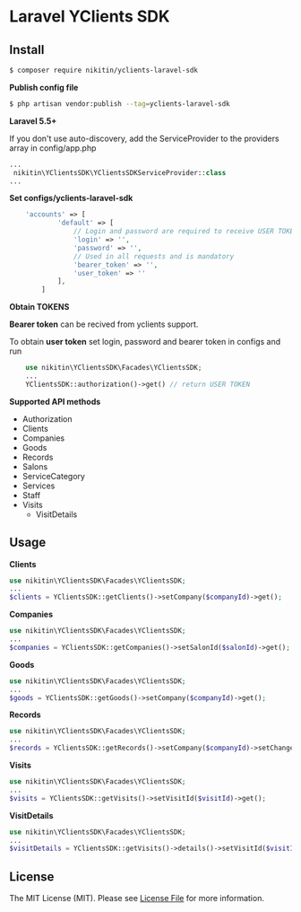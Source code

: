 # Laravel YClients SDK


## Install

``` bash
$ composer require nikitin/yclients-laravel-sdk
```

**Publish config file**

``` bash
$ php artisan vendor:publish --tag=yclients-laravel-sdk
```

**Laravel 5.5+**

If you don't use auto-discovery, add the ServiceProvider to the providers array in config/app.php

``` php
...
 nikitin\YClientsSDK\YClientsSDKServiceProvider::class
...
```

**Set configs/yclients-laravel-sdk**

``` php
    'accounts' => [
            'default' => [
                // Login and password are required to receive USER TOKEN. If you have these then you do not have to fill in these fields
                'login' => '',
                'password' => '',
                // Used in all requests and is mandatory
                'bearer_token' => '',
                'user_token' => ''
            ],
        ]
```
**Obtain TOKENS**

**Bearer token** can be recived from yclients support.

To obtain **user token** set login, password and bearer token in configs and run

``` php
    use nikitin\YClientsSDK\Facades\YClientsSDK;
    ...
    YClientsSDK::authorization()->get() // return USER TOKEN
```

**Supported API methods**
  - Authorization
  - Clients
  - Companies
  - Goods
  - Records
  - Salons
  - ServiceCategory
  - Services
  - Staff
  - Visits
    - VisitDetails

## Usage

**Clients**
``` php
use nikitin\YClientsSDK\Facades\YClientsSDK;
...
$clients = YClientsSDK::getClients()->setCompany($companyId)->get();
```
**Companies**
``` php
use nikitin\YClientsSDK\Facades\YClientsSDK;
...
$companies = YClientsSDK::getCompanies()->setSalonId($salonId)->get();
```
**Goods**
``` php
use nikitin\YClientsSDK\Facades\YClientsSDK;
...
$goods = YClientsSDK::getGoods()->setCompany($companyId)->get();
```
**Records**

``` php
use nikitin\YClientsSDK\Facades\YClientsSDK;
...
$records = YClientsSDK::getRecords()->setCompany($companyId)->setChangedAfter(Carbon::today())->get();
```
**Visits**
``` php
use nikitin\YClientsSDK\Facades\YClientsSDK;
...
$visits = YClientsSDK::getVisits()->setVisitId($visitId)->get();
```
**VisitDetails**
``` php
use nikitin\YClientsSDK\Facades\YClientsSDK;
...
$visitDetails = YClientsSDK::getVisits()->details()->setVisitId($visitId)->setSalonId($salonId)->setRecordId($recordId)->get();
```

## License

The MIT License (MIT). Please see [License File](LICENSE.md) for more information.